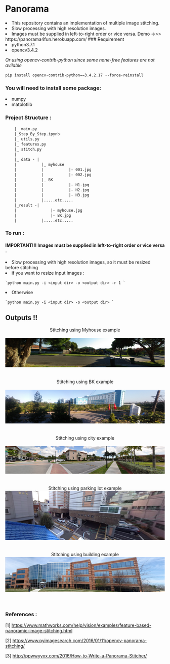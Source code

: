 # Panorama
<li>This repository contains an implementation of multiple image stitching.
<li>Slow processing with high resolution images.
<li>Images must be supplied in left-to-right order or vice versa.
Demo ->>> https://panorama4fun.herokuapp.com/
### Requirement
<li>python3.7.1
<li>opencv3.4.2

*Or using opencv-contrib-python since some none-free features are not avilable*

    pip install opencv-contrib-python==3.4.2.17 --force-reinstall

### You will need to install some package:
<li>numpy
<li>matplotlib

### Project Structure : 
		
		|_ main.py
		|_Step_By_Step.ipynb
		|_ utils.py
		|_ features.py
		|_ stitch.py
		|	
		|_ data - |
		|			|_ myhouse
		|			|			|- 001.jpg
		|			|			|- 002.jpg
		|			|_ BK
		|			|			|- H1.jpg
		|			|			|- H2.jpg
		|			|			|- H3.jpg
		|			|.....etc.....
		|_result -|
		|          		|- myhouse.jpg
		|          		|- BK.jpg
		|		   	|.....etc.....

### To run :
#### IMPORTANT!!! Images must be supplied in left-to-right order or vice versa .

<li>Slow processing with high resolution images, so it must be resized before stitching
<li>if you want to resize input images :

    `python main.py -i <input dir> -o <output dir> -r 1 `
    
<li>Otherwise
	
    `python main.py -i <input dir> -o <output dir> `
 
 
  
    
## Outputs !! 

<center>
<caption>Stitching using Myhouse example</caption><br><br>
<img src="result/myhouse.jpg" ><br>
<br><br>
<caption>Stitching using BK example</caption><br><br>
<img src="result/BK.jpg" ><br>
<br><br>
<caption>Stitching using city example</caption><br><br>
<img src="result/city.jpg" ><br>
<br><br>
<caption>Stitching using parking lot example</caption><br>
<img src="result/parkinglot.jpg" ><br>
<br><br>
<caption>Stitching using building example</caption><br>
<img src="result/Building.jpg" ><br>
<br><br>
</center>


### References : 
[1] https://www.mathworks.com/help/vision/examples/feature-based-panoramic-image-stitching.html

[2] https://www.pyimagesearch.com/2016/01/11/opencv-panorama-stitching/

[3] http://ppwwyyxx.com/2016/How-to-Write-a-Panorama-Stitcher/
